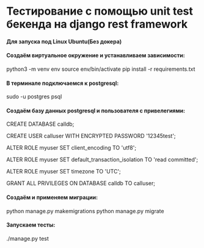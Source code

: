 # Тестирование с помощью unit test бекенда на django rest framework
#### Для запуска под Linux Ubuntu(Без докера)
#### Создаём виртуальное окружение и устанавливаем зависимости: 
  python3 -m venv env
  source env/bin/activate
  pip install -r requirements.txt
#### В терминале подключаемся к postgresql:
  sudo -u postgres psql
#### Создаём базу данных postgresql и пользователя с привелегиями:
  CREATE DATABASE calldb;
  
  CREATE USER calluser WITH ENCRYPTED PASSWORD '12345test';
  
  ALTER ROLE myuser SET client_encoding TO 'utf8';
  
  ALTER ROLE myuser SET default_transaction_isolation TO 'read committed';
  
  ALTER ROLE myuser SET timezone TO 'UTC';
  
  GRANT ALL PRIVILEGES ON DATABASE calldb TO calluser;
  
#### Создаём и применяем миграции:
  python manage.py makemigrations
  python manage.py migrate
#### Запускаем тесты:
  ./manage.py test
